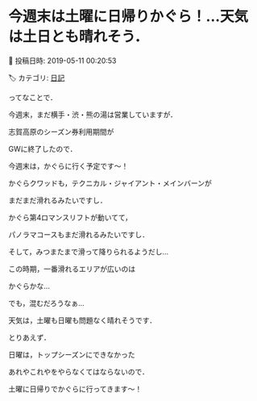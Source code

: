 # 今週末は土曜に日帰りかぐら！…天気は土日とも晴れそう．

📅 投稿日時: 2019-05-11 00:20:53

🏷️ カテゴリ: [日記](cc4b5682fb7b8b144980957a978653fb0.md)

ってなことで．


今週末，まだ横手・渋・熊の湯は営業していますが．


志賀高原のシーズン券利用期間が


GWに終了したので．


今週末は，かぐらに行く予定です～！





かぐらクワッドも，テクニカル・ジャイアント・メインバーンが


まだまだ滑れるみたいですし．


かぐら第4ロマンスリフトが動いてて，


パノラマコースもまだ滑れるみたいですし．


そして，みつまたまで滑って降りられるようだし…





この時期，一番滑れるエリアが広いのは


かぐらかな…


でも，混むだろうなぁ…


天気は，土曜も日曜も問題なく晴れそうです．





とりあえず．


日曜は，トップシーズンにできなかった


あれやこれやをやらなくてはならないので．


土曜に日帰りでかぐらに行ってきます～！
